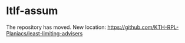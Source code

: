 # ltlf-assum
The repository has moved. New location: https://github.com/KTH-RPL-Planiacs/least-limiting-advisers
